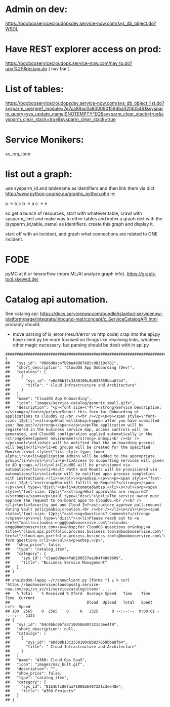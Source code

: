 # Admin on dev:

https://boobooservicecloudopsdev.service-now.com/sys_db_object.do?WSDL

# Have REST explorer access on prod:

https://boobooservicecloudops.service-now.com/nav_to.do?uri=%2F$restapi.do ( nav bar ).

# List of tables:

https://boobooservicecloudopsdev.service-now.com/sys_db_object_list.do?sysparm_userpref_module=7e7ca89ac0a8000901594ba32f405461&sysparm_query=sys_update_nameISNOTEMPTY^EQ&sysparm_clear_stack=true&sysparm_clear_stack=true&sysparm_clear_stack=true

# Service Monikers:

sc_req_item

# list out a graph:

use sysparm_id and tablename as identifiers and then link them via dict
http://www.python-course.eu/graphs_python.php
ie:

a -> b,c
b -> a
c -> e

so get a bunch of resources, start with whatever table, crawl with sysparm_limit 
and make way to other tables and index a graph dict with the (sysparm_id,table_name) as identifiers.
create this graph and display it.

start off with an incident, and graph what connections are related to ONE incident.

# FODE

pyMC at it or tensorflow (more ML/AI analyze graph info).
https://graph-tool.skewed.de/

# Catalog api automation.

See catalog api: https://docs.servicenow.com/bundle/istanbul-servicenow-platform/page/integrate/inbound-rest/concept/c_ServiceCatalogAPI.html
probably should:

- move parsing of is_error (result/error vs http code) crap into the api.py
    have client.py be more focused on things like resolving links, whatever other magic necessary.
    but parsing should be dealt with in api.py

```
########################################################################
{
##   "sys_id": "0006d8ac4fb9be40907685c98310c781",
##   "short_description": "CloudOS App Onboarding (Dev)",
##   "catalogs": [
##     {
##       "sys_id": "e0d08b13c3330100c8b837659bba8fb4",
##       "title": " Cloud Infrastructure and Architecture"
##     }
##   ],
##   "name": "CloudOS App Onboarding",
##   "icon": "images/service_catalog/generic_small.gifx",
##   "description": "<p><font size=\"4\"><strong>Service Description:</strong></font></p>\n<p>Submit this form for Onboarding of applications to CloudOS v2.<br /><br /></p>\n<p><span style=\"font-size: 12pt;\"><strong>What will&nbsp;happen after you have submitted your Request?</strong></span></p>\n<p>The application will be registered in the business service map, access controls will be generated, and CloudOS configuration applied automatically in the <strong>Development environment</strong>.&nbsp;<br /><br /></p>\n<ol>\n<li>User will be notified that the on-boarding process will begin</li>\n<li>AD groups will be created for the specified Moniker.\n<ol style=\"list-style-type: lower-alpha;\">\n<li>Application Admins will be added to the appropriate group</li>\n</ol>\n</li>\n<li>Access to supporting services will given to AD groups.</li>\n<li>CloudOS will be provisioned via automation</li>\n<li>Vault Paths and Mounts will be provisioned via automation</li>\n<li>User will be notified upon process completion with instructions.</li>\n</ol>\n<p>&nbsp;</p>\n<p><span style=\"font-size: 12pt;\"><strong>Who will fulfill my Request?</strong></span></p>\n<ul type=\"disc\">\n<li>Automated&nbsp;</li>\n</ul>\n<p><span style=\"font-size: 12pt;\"><strong>What approvals are required?</strong></span></p>\n<ul type=\"disc\">\n<li>The service owner must approve the request to on-board apps to CloudOS.<br /><br /></li>\n<li>Security and and Cloud Infrastructure approve pull-request during Vault policy&nbsp;creation.<br /><br /></li>\n</ul>\n<p><span style=\"font-size: 12pt;\"><strong>Questions? Comments?</strong></span></p>\n<ul type=\"disc\">\n<li>Please reach out to <a href=\"mailto:cloudos-engg@boobooservice.com\">cloudos-engg@boobooservice.com</a>&nbsp;for CloudOS questions or&nbsp;<a title=\"cloud.ops.portfolio.process.business.tools@boobooservice.com\" href=\"/cloud.ops.portfolio.process.business.tools@boobooservice.com\">cloud.ops.portfolio.process.business.tools@boobooservice.com</a>&nbsp;for form questions.</li>\n</ul>\n<p>&nbsp;</p>",
##   "show_price": false,
##   "type": "catalog_item",
##   "category": {
##     "sys_id": "c5ae8d9ed4fab100537aa3b4f48d9609",
##     "title": "Business Service Management"
##   }
## }
## 
## shai@adsk-lappy ~/r/snowclient.py [forms *] ± % curl 'https://boobooservicecloudopsstg.service-now.com/api/sn_sc/v1/servicecatalog/items' ....
##   % Total    % Received % Xferd  Average Speed   Time    Time     Time  Current
##                                  Dload  Upload   Total   Spent    Left  Speed
## 100  2565    0  2565    0     0   1325      0 --:--:--  0:00:01 --:--:--  1325
## {
##   "sys_id": "04c0bbc06faa71005b6407321c3ee4f9",
##   "short_description": null,
##   "catalogs": [
##     {
##       "sys_id": "e0d08b13c3330100c8b837659bba8fb4",
##       "title": " Cloud Infrastructure and Architecture"
##     }
##   ],
##   "name": "A360: Cloud Ops SaaS",
##   "icon": "images/nav_bult.gif",
##   "description": "",
##   "show_price": false,
##   "type": "catalog_item",
##   "category": {
##     "sys_id": "81b4bfc06faa71005b6407321c3ee48e",
##     "title": "A360 Projects"
##   }
## }
```
